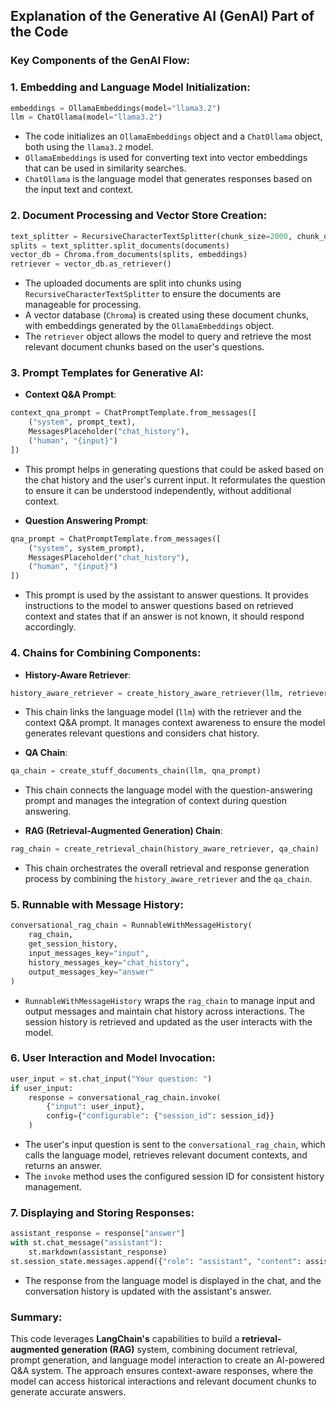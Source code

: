 ## Explanation of the Generative AI (GenAI) Part of the Code

### Key Components of the GenAI Flow:

### 1. Embedding and Language Model Initialization:
```python
embeddings = OllamaEmbeddings(model="llama3.2")
llm = ChatOllama(model="llama3.2")
```
- The code initializes an `OllamaEmbeddings` object and a `ChatOllama` object, both using the `llama3.2` model.
- `OllamaEmbeddings` is used for converting text into vector embeddings that can be used in similarity searches.
- `ChatOllama` is the language model that generates responses based on the input text and context.

### 2. Document Processing and Vector Store Creation:
```python
text_splitter = RecursiveCharacterTextSplitter(chunk_size=2000, chunk_overlap=200)
splits = text_splitter.split_documents(documents)
vector_db = Chroma.from_documents(splits, embeddings)
retriever = vector_db.as_retriever()
```
- The uploaded documents are split into chunks using `RecursiveCharacterTextSplitter` to ensure the documents are manageable for processing.
- A vector database (`Chroma`) is created using these document chunks, with embeddings generated by the `OllamaEmbeddings` object.
- The `retriever` object allows the model to query and retrieve the most relevant document chunks based on the user's questions.

### 3. Prompt Templates for Generative AI:
- **Context Q&A Prompt**:
```python
context_qna_prompt = ChatPromptTemplate.from_messages([
    ("system", prompt_text),
    MessagesPlaceholder("chat_history"),
    ("human", "{input}")
])
```
  - This prompt helps in generating questions that could be asked based on the chat history and the user's current input. It reformulates the question to ensure it can be understood independently, without additional context.

- **Question Answering Prompt**:
```python
qna_prompt = ChatPromptTemplate.from_messages([
    ("system", system_prompt),
    MessagesPlaceholder("chat_history"),
    ("human", "{input}")
])
```
  - This prompt is used by the assistant to answer questions. It provides instructions to the model to answer questions based on retrieved context and states that if an answer is not known, it should respond accordingly.

### 4. Chains for Combining Components:
- **History-Aware Retriever**:
```python
history_aware_retriever = create_history_aware_retriever(llm, retriever, context_qna_prompt)
```
  - This chain links the language model (`llm`) with the retriever and the context Q&A prompt. It manages context awareness to ensure the model generates relevant questions and considers chat history.

- **QA Chain**:
```python
qa_chain = create_stuff_documents_chain(llm, qna_prompt)
```
  - This chain connects the language model with the question-answering prompt and manages the integration of context during question answering.

- **RAG (Retrieval-Augmented Generation) Chain**:
```python
rag_chain = create_retrieval_chain(history_aware_retriever, qa_chain)
```
  - This chain orchestrates the overall retrieval and response generation process by combining the `history_aware_retriever` and the `qa_chain`.

### 5. Runnable with Message History:
```python
conversational_rag_chain = RunnableWithMessageHistory(
    rag_chain,
    get_session_history,
    input_messages_key="input",
    history_messages_key="chat_history",
    output_messages_key="answer"
)
```
- `RunnableWithMessageHistory` wraps the `rag_chain` to manage input and output messages and maintain chat history across interactions. The session history is retrieved and updated as the user interacts with the model.

### 6. User Interaction and Model Invocation:
```python
user_input = st.chat_input("Your question: ")
if user_input:
    response = conversational_rag_chain.invoke(
        {"input": user_input},
        config={"configurable": {"session_id": session_id}}
    )
```
- The user's input question is sent to the `conversational_rag_chain`, which calls the language model, retrieves relevant document contexts, and returns an answer.
- The `invoke` method uses the configured session ID for consistent history management.

### 7. Displaying and Storing Responses:
```python
assistant_response = response["answer"]
with st.chat_message("assistant"):
    st.markdown(assistant_response)
st.session_state.messages.append({"role": "assistant", "content": assistant_response})
```
- The response from the language model is displayed in the chat, and the conversation history is updated with the assistant's answer.

### Summary:
This code leverages **LangChain's** capabilities to build a **retrieval-augmented generation (RAG)** system, combining document retrieval, prompt generation, and language model interaction to create an AI-powered Q&A system. The approach ensures context-aware responses, where the model can access historical interactions and relevant document chunks to generate accurate answers.
